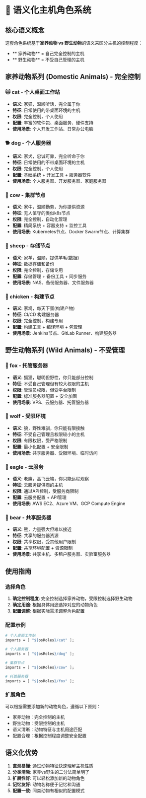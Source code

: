 # 🐾 语义化主机角色系统

## 核心语义概念

这套角色系统基于**家养动物 vs 野生动物**的语义来区分主机的控制程度：

- ** 家养动物** = 自己完全控制的主机
- ** 野生动物** = 不受自己管理的主机

## 家养动物系列 (Domestic Animals) - 完全控制

### 🐱 cat - 个人桌面工作站
- **语义**: 家猫，温顺听话，完全属于你
- **特征**: 日常使用的带桌面环境的主机
- **权限**: 完全控制，个人使用
- **配置**: 丰富的软件包、桌面服务、硬件支持
- **使用场景**: 个人开发工作站、日常办公电脑

### 🐕 dog - 个人服务器
- **语义**: 家犬，忠诚可靠，完全听命于你
- **特征**: 日常使用的不带桌面环境的主机
- **权限**: 完全控制，个人使用
- **配置**: 基础系统 + 开发工具 + 服务器软件
- **使用场景**: 个人服务器、开发服务器、家庭服务器

### 🐄 cow - 集群节点
- **语义**: 家牛，温顺勤劳，为你提供资源
- **特征**: 无人值守的类似k8s节点
- **权限**: 完全控制，自动化管理
- **配置**: 精简系统 + 容器支持 + 监控工具
- **使用场景**: Kubernetes节点、Docker Swarm节点、计算集群

### 🐑 sheep - 存储节点
- **语义**: 家羊，温顺，提供羊毛(数据)
- **特征**: 数据存储和备份
- **权限**: 完全控制，存储专用
- **配置**: 存储管理 + 备份工具 + 同步服务
- **使用场景**: NAS、备份服务器、文件服务器

### 🐔 chicken - 构建节点
- **语义**: 家鸡，每天下蛋(构建产物)
- **特征**: CI/CD 构建服务器
- **权限**: 完全控制，构建专用
- **配置**: 构建工具 + 编译环境 + 包管理
- **使用场景**: Jenkins节点、GitLab Runner、构建服务器

## 野生动物系列 (Wild Animals) - 不受管理

### 🦊 fox - 托管服务器
- **语义**: 狐狸，聪明但野性，你只能部分控制
- **特征**: 不受自己管理但有较大权限的主机
- **权限**: 管理员权限，但受平台限制
- **配置**: 标准服务器配置 + 安全加固
- **使用场景**: VPS、云服务器、托管服务器

### 🐺 wolf - 受限环境
- **语义**: 狼，野性难驯，你只能有限接触
- **特征**: 不受自己管理且权限较小的主机
- **权限**: 有限权限，受严格限制
- **配置**: 最小化配置 + 安全限制
- **使用场景**: 共享服务器、受限环境、临时访问

### 🦅 eagle - 云服务
- **语义**: 老鹰，高飞云端，你只能远程观察
- **特征**: 云服务提供商的主机
- **权限**: 通过API控制，受服务商限制
- **配置**: 云服务配置 + API管理
- **使用场景**: AWS EC2、Azure VM、GCP Compute Engine

### 🐻 bear - 共享服务器
- **语义**: 熊，力量强大但难以接近
- **特征**: 共享的服务器资源
- **权限**: 共享权限，受其他用户限制
- **配置**: 共享环境配置 + 资源限制
- **使用场景**: 共享主机、多租户服务器、实验室服务器

## 使用指南

### 选择角色
1. **确定控制程度**: 完全控制选择家养动物，受限控制选择野生动物
2. **确定用途**: 根据具体用途选择对应的动物角色
3. **配置调整**: 根据实际需求调整角色配置

### 配置示例
```nix
# 个人桌面工作站
imports = [ "${osRoles}/cat" ];

# 个人服务器
imports = [ "${osRoles}/dog" ];

# 集群节点
imports = [ "${osRoles}/cow" ];

# 托管服务器
imports = [ "${osRoles}/fox" ];
```

### 扩展角色
可以根据需要添加新的动物角色，遵循以下原则：
- 家养动物：完全控制的主机
- 野生动物：受限控制的主机
- 语义清晰：动物特征与主机用途匹配
- 配置合理：根据控制程度调整安全配置

## 语义化优势

1. **直观易懂**: 通过动物特征快速理解主机性质
2. **分类清晰**: 家养vs野生的二分法简单明了
3. **扩展性好**: 可以轻松添加新的动物角色
4. **记忆友好**: 动物名称便于记忆和沟通
5. **配置一致**: 同类动物有相似的配置模式

